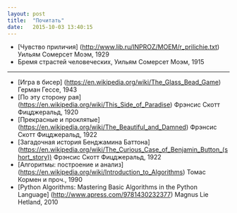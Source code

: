 ```yaml
---
layout: post
title:  "Почитать"
date:   2015-10-03 13:40:15
---
```


- [Чувство приличия] (http://www.lib.ru/INPROZ/MOEM/r_prilichie.txt) Уильям Сомерсет Моэм, 1929
- Бремя страстей человеческих, Уильям Сомерсет Моэм, 1915

***

- [Игра в бисер] (https://en.wikipedia.org/wiki/The_Glass_Bead_Game) Герман Гессе, 1943
- [По эту сторону рая] (https://en.wikipedia.org/wiki/This_Side_of_Paradise) Фрэнсис Скотт Фицджеральд, 1920
- [Прекрасные и проклятые] (https://en.wikipedia.org/wiki/The_Beautiful_and_Damned) Фрэнсис Скотт Фицджеральд, 1922
- [Загадочная история Бенджамина Баттона] (https://en.wikipedia.org/wiki/The_Curious_Case_of_Benjamin_Button_(short_story)) Фрэнсис Скотт Фицджеральд, 1922
- [Алгоритмы: построение и анализ] (https://en.wikipedia.org/wiki/Introduction_to_Algorithms) Томас Кормен и проч., 1990
- [Python Algorithms: Mastering Basic Algorithms in the Python Language] (http://www.apress.com/9781430232377) Magnus Lie Hetland, 2010
